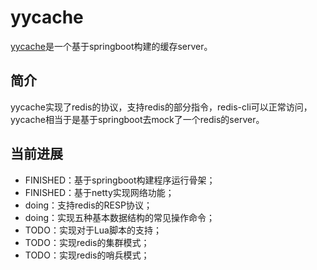 # yycache
[yycache](https://github.com/XianReallyHot-ZZH/yycache)是一个基于springboot构建的缓存server。

## 简介
yycache实现了redis的协议，支持redis的部分指令，redis-cli可以正常访问，yycache相当于是基于springboot去mock了一个redis的server。

## 当前进展

* FINISHED：基于springboot构建程序运行骨架；
* FINISHED：基于netty实现网络功能；
* doing：支持redis的RESP协议；
* doing：实现五种基本数据结构的常见操作命令；
* TODO：实现对于Lua脚本的支持；
* TODO：实现redis的集群模式；
* TODO：实现redis的哨兵模式；